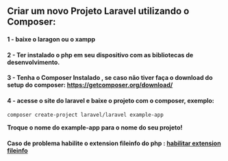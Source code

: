 ## Criar um novo Projeto Laravel utilizando o Composer:

#### 1 - baixe o laragon ou o xampp
#### 2 - Ter instalado o php em seu dispositivo com as bibliotecas de desenvolvimento.
#### 3 - Tenha o Composer Instalado , se caso não tiver faça o download do setup do composer: https://getcomposer.org/download/
#### 4 - acesse o site do laravel e baixe o projeto com o composer, exemplo: 
~~~
composer create-project laravel/laravel example-app
~~~
<b> Troque o nome do example-app para o nome do seu projeto! </b>

#### Caso de problema habilite o extension fileinfo do php : <a href="configure-php-composer.md"> habilitar extension fileinfo </a>


